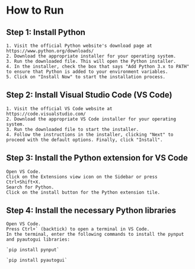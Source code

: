 # How to Run

## Step 1: Install Python

    1. Visit the official Python website's download page at https://www.python.org/downloads/
    2. Download the appropriate installer for your operating system.
    3. Run the downloaded file. This will open the Python installer.
    4. In the installer, check the box that says "Add Python 3.x to PATH" to ensure that Python is added to your environment variables.
    5. Click on "Install Now" to start the installation process.

## Step 2: Install Visual Studio Code (VS Code)

    1. Visit the official VS Code website at https://code.visualstudio.com/
    2. Download the appropriate VS Code installer for your operating system.
    3. Run the downloaded file to start the installer.
    4. Follow the instructions in the installer, clicking "Next" to proceed with the default options. Finally, click "Install".

## Step 3: Install the Python extension for VS Code

    Open VS Code.
    Click on the Extensions view icon on the Sidebar or press Ctrl+Shift+X.
    Search for Python.
    Click on the install button for the Python extension tile.

## Step 4: Install the necessary Python libraries

    Open VS Code.
    Press Ctrl+` (backtick) to open a terminal in VS Code.
    In the terminal, enter the following commands to install the pynput and pyautogui libraries:

    `pip install pynput`

    `pip install pyautogui`
